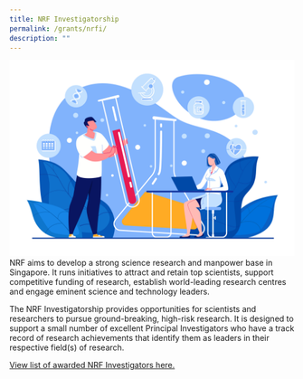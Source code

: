 ```yaml
---
title: NRF Investigatorship
permalink: /grants/nrfi/
description: ""
---
```

![](/images/Grants/nrfi-science.jpg)
NRF aims to develop a strong science research and manpower base in Singapore. It runs initiatives to attract and retain top scientists, support competitive funding of research, establish world-leading research centres and engage eminent science and technology leaders.

The NRF Investigatorship provides opportunities for scientists and researchers to pursue ground-breaking, high-risk research. It is designed to support a small number of excellent Principal Investigators who have a track record of research achievements that identify them as leaders in their respective field(s) of research.  
  
[View list of awarded NRF Investigators here.](https://go.gov.sg/nrfi-nov2022 "View list of awarded NRF Investigators here.")
